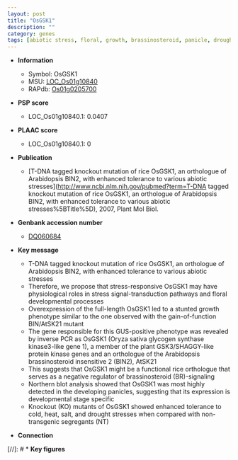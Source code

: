 ```yaml
---
layout: post
title: "OsGSK1"
description: ""
category: genes
tags: [abiotic stress, floral, growth, brassinosteroid, panicle, drought, salt]
---
```


* **Information**  
    + Symbol: OsGSK1  
    + MSU: [LOC_Os01g10840](http://rice.plantbiology.msu.edu/cgi-bin/ORF_infopage.cgi?orf=LOC_Os01g10840)  
    + RAPdb: [Os01g0205700](http://rapdb.dna.affrc.go.jp/viewer/gbrowse_details/irgsp1?name=Os01g0205700)  

* **PSP score**  
    + LOC_Os01g10840.1: 0.0407 

* **PLAAC score**  
    + LOC_Os01g10840.1: 0 

* **Publication**  
    + [T-DNA tagged knockout mutation of rice OsGSK1, an orthologue of Arabidopsis BIN2, with enhanced tolerance to various abiotic stresses](http://www.ncbi.nlm.nih.gov/pubmed?term=T-DNA tagged knockout mutation of rice OsGSK1, an orthologue of Arabidopsis BIN2, with enhanced tolerance to various abiotic stresses%5BTitle%5D), 2007, Plant Mol Biol.

* **Genbank accession number**  
    + [DQ060684](http://www.ncbi.nlm.nih.gov/nuccore/DQ060684)

* **Key message**  
    + T-DNA tagged knockout mutation of rice OsGSK1, an orthologue of Arabidopsis BIN2, with enhanced tolerance to various abiotic stresses
    + Therefore, we propose that stress-responsive OsGSK1 may have physiological roles in stress signal-transduction pathways and floral developmental processes
    + Overexpression of the full-length OsGSK1 led to a stunted growth phenotype similar to the one observed with the gain-of-function BIN/AtSK21 mutant
    + The gene responsible for this GUS-positive phenotype was revealed by inverse PCR as OsGSK1 (Oryza sativa glycogen synthase kinase3-like gene 1), a member of the plant GSK3/SHAGGY-like protein kinase genes and an orthologue of the Arabidopsis brassinosteroid insensitive 2 (BIN2), AtSK21
    + This suggests that OsGSK1 might be a functional rice orthologue that serves as a negative regulator of brassinosteroid (BR)-signaling
    + Northern blot analysis showed that OsGSK1 was most highly detected in the developing panicles, suggesting that its expression is developmental stage specific
    + Knockout (KO) mutants of OsGSK1 showed enhanced tolerance to cold, heat, salt, and drought stresses when compared with non-transgenic segregants (NT)

* **Connection**  

[//]: # * **Key figures**  



